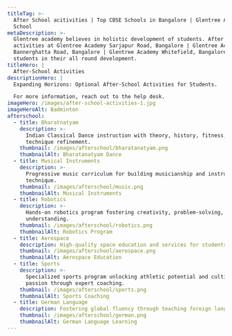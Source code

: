 ```yaml
---
titleTag: >-
  After School acitivities | Top CBSE Schools in Bangalore | Glentree Academy
  School
metaDescription: >-
  Glentree academy believes in holistic development of students. After school
  activities at Glentree Academy Sarjapur Road, Bangalore | Glentree Academy
  Bannerghatta Road, Bangalore | Glentree Academy Whitefield, Bangalore helps
  students in their all round development.
titleHero: |
  After-School Activities
descriptionHero: |
  Expanding Horizons: Optional After-School Activities for Students.

  For more information, reach out to the help desk.
imageHero: /images/after-school-activities-1.jpg
imageHeroAlt: Badminton
afterschool:
  - title: Bharatnatyam
    description: >-
      Indian Classical Dance instruction with theory, history, fitness, and
      technique refinement.
    thumbnail: /images/afterschool/bharatanatyam.png
    thumbnailAlt: Bharatanatyam Dance
  - title: Musical Instruments
    description: >-
      Progressive music curriculum for building musicianship and instrument
      technique.
    thumbnail: /images/afterschool/music.png
    thumbnailAlt: Musical Instruments
  - title: Robotics
    description: >-
      Hands-on robotics program fostering creativity, problem-solving, and STEM
      understanding.
    thumbnail: /images/afterschool/robotics.png
    thumbnailAlt: Robotics Program
  - title: Aerospace
    description: High-quality space education and services for students.
    thumbnail: /images/afterschool/aerospace.png
    thumbnailAlt: Aerospace Education
  - title: Sports
    description: >-
      Specialized sports program unlocking athletic potential and cultivating
      passion through expert coaching.
    thumbnail: /images/afterschool/sports.png
    thumbnailAlt: Sports Coaching
  - title: German Language
    description: Fostering global fluency through teaching foreign languages.
    thumbnail: /images/afterschool/german.png
    thumbnailAlt: German Language Learning
---
```


